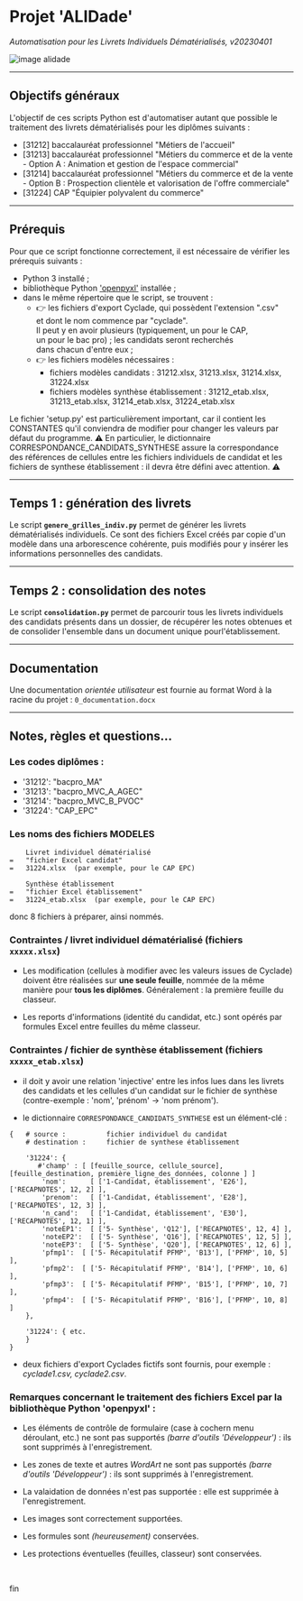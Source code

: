 # Projet 'ALIDade'

_Automatisation pour les Livrets Individuels Dématérialisés, v20230401_

![image alidade](https://marine-data.co.uk/wp-content/uploads/2016/03/MD69BC-800x600.1-300x225.png)

----

## Objectifs généraux

L'objectif de ces scripts Python est d'automatiser autant que possible le traitement des livrets dématérialisés pour les diplômes suivants :
- [31212] baccalauréat professionnel "Métiers de l'accueil"
- [31213] baccalauréat professionnel "Métiers du commerce et de la vente - Option A : Animation et gestion de l'espace commercial"
- [31214] baccalauréat professionnel "Métiers du commerce et de la vente - Option B : Prospection clientèle et valorisation de l'offre commerciale"
- [31224] CAP "Équipier polyvalent du commerce"

----

## Prérequis

Pour que ce script fonctionne correctement, il est nécessaire de vérifier les prérequis suivants :
- Python 3 installé ;
- bibliothèque Python ['openpyxl'](https://pypi.org/project/openpyxl/) installée ;
- dans le même répertoire que le script, se trouvent :
    - 👉 les fichiers d'export Cyclade, qui possèdent l'extension ".csv"  
      et dont le nom commence par "cyclade".  
      Il peut y en avoir plusieurs (typiquement, un pour le CAP,  
      un pour le bac pro) ; les candidats seront recherchés  
      dans chacun d'entre eux ;
    - 👉 les fichiers modèles nécessaires :  
         - fichiers modèles candidats : 31212.xlsx, 31213.xlsx, 31214.xlsx, 31224.xlsx
         - fichiers modèles synthèse établissement : 31212_etab.xlsx, 31213_etab.xlsx, 31214_etab.xlsx, 31224_etab.xlsx

Le fichier 'setup.py' est particulièrement important, car il contient les CONSTANTES qu'il conviendra de modifier pour changer les valeurs par défaut du programme.
⚠ En particulier, le dictionnaire CORRESPONDANCE_CANDIDATS_SYNTHESE assure la correspondance des références de cellules entre les fichiers individuels de candidat et les fichiers de synthese établissement : il devra être défini avec attention. ⚠

----

## Temps 1 : génération des livrets

Le script **`genere_grilles_indiv.py`** permet de générer les livrets dématérialisés individuels. Ce sont des fichiers Excel créés par copie d'un modèle dans una arborescence cohérente, puis modifiés pour y insérer les informations personnelles des candidats.

----

## Temps 2 : consolidation des notes

Le script **`consolidation.py`** permet de parcourir tous les livrets individuels des candidats présents dans un dossier, de récupérer les notes obtenues et de consolider l'ensemble dans un document unique pourl'établissement.

----

## Documentation

Une documentation _orientée utilisateur_ est fournie au format Word à la racine du projet : `0_documentation.docx`

----

## Notes, règles et questions...

### Les codes diplômes :

- '31212': "bacpro_MA"
- '31213': "bacpro_MVC_A_AGEC"
- '31214': "bacpro_MVC_B_PVOC"
- '31224': "CAP_EPC"

### Les noms des fichiers MODELES

```
    Livret individuel dématérialisé
=   "fichier Excel candidat"
=   31224.xlsx  (par exemple, pour le CAP EPC)
```

```
    Synthèse établissement
=   "fichier Excel établissement"
=   31224_etab.xlsx  (par exemple, pour le CAP EPC)
```

donc 8 fichiers à préparer, ainsi nommés.

### Contraintes / livret individuel dématérialisé (fichiers `xxxxx.xlsx`)

- Les modification (cellules à modifier avec les valeurs issues de Cyclade)
doivent être réalisées sur **une seule feuille**, nommée de la même
manière pour **tous les diplômes**. Généralement : la première feuille du classeur.

- Les reports d'informations (identité du candidat, etc.) sont opérés par formules Excel entre feuilles du même classeur.

### Contraintes / fichier de synthèse établissement (fichiers `xxxxx_etab.xlsx`)

- il doit y avoir une relation 'injective' entre les infos lues dans les livrets des candidats et les cellules d'un candidat sur le fichier de synthèse (contre-exemple : 'nom', 'prénom' -> 'nom prénom').

- le dictionnaire `CORRESPONDANCE_CANDIDATS_SYNTHESE` est un élément-clé :

```
{   # source :          fichier individuel du candidat
    # destination :     fichier de synthese établissement
    
    '31224': {
       #'champ' : [ [feuille_source, cellule_source], [feuille_destination, première_ligne_des_données, colonne ] ]
        'nom':      [ ['1-Candidat, établissement', 'E26'], ['RECAPNOTES', 12, 2] ],
        'prenom':   [ ['1-Candidat, établissement', 'E28'], ['RECAPNOTES', 12, 3] ],
        'n_cand':   [ ['1-Candidat, établissement', 'E30'], ['RECAPNOTES', 12, 1] ],
        'noteEP1':  [ ['5- Synthèse', 'Q12'], ['RECAPNOTES', 12, 4] ],
        'noteEP2':  [ ['5- Synthèse', 'Q16'], ['RECAPNOTES', 12, 5] ],
        'noteEP3':  [ ['5- Synthèse', 'Q20'], ['RECAPNOTES', 12, 6] ],
        'pfmp1':  [ ['5- Récapitulatif PFMP', 'B13'], ['PFMP', 10, 5] ],
        'pfmp2':  [ ['5- Récapitulatif PFMP', 'B14'], ['PFMP', 10, 6] ],
        'pfmp3':  [ ['5- Récapitulatif PFMP', 'B15'], ['PFMP', 10, 7] ],
        'pfmp4':  [ ['5- Récapitulatif PFMP', 'B16'], ['PFMP', 10, 8] ]
    },
    
    '31224': { etc.
    }
}
```

- deux fichiers d'export Cyclades fictifs sont fournis, pour exemple : _cyclade1.csv, cyclade2.csv_.

### Remarques concernant le traitement des fichiers Excel par la bibliothèque Python 'openpyxl' :

- Les éléments de contrôle de formulaire (case à cochern menu déroulant, etc.) ne sont pas supportés _(barre d'outils 'Développeur')_ : ils sont supprimés à l'enregistrement.

- Les zones de texte et autres _WordArt_ ne sont pas supportés _(barre d'outils 'Développeur')_ : ils sont supprimés à l'enregistrement.

- La valaidation de données n'est pas supportée : elle est supprimée à l'enregistrement.

- Les images sont correctement supportées.

- Les formules sont _(heureusement)_ conservées.

- Les protections éventuelles (feuilles, classeur) sont conservées.

<br>

fin